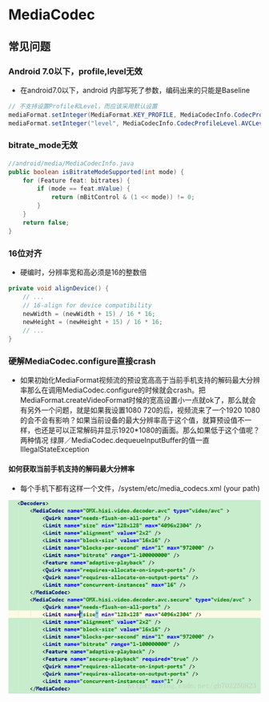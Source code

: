 # MediaCodec

## 常见问题

### Android 7.0以下，profile,level无效

- 在android7.0以下，android 内部写死了参数，编码出来的只能是Baseline

```java
// 不支持设置Profile和Level，而应该采用默认设置
mediaFormat.setInteger(MediaFormat.KEY_PROFILE, MediaCodecInfo.CodecProfileLevel.AVCProfileHigh);
mediaFormat.setInteger("level", MediaCodecInfo.CodecProfileLevel.AVCLevel41);
```

### bitrate_mode无效

```java
//android/media/MediaCodecInfo.java
public boolean isBitrateModeSupported(int mode) {
    for (Feature feat: bitrates) {
        if (mode == feat.mValue) {
            return (mBitControl & (1 << mode)) != 0;
        }
    }
    return false;
}
```

### 16位对齐

-  硬编时，分辨率宽和高必须是16的整数倍

```java
private void alignDevice() {
    // ...
    // 16-align for device compatibility
    newWidth = (newWidth + 15) / 16 * 16;
    newHeight = (newHeight + 15) / 16 * 16;
    // ...
}
```

### 硬解MediaCodec.configure直接crash

- 如果初始化MediaFormat视频流的预设宽高高于当前手机支持的解码最大分辨率那么在调用MediaCodec.configure的时候就会crash。把MediaFormat.createVideoFormat时候的宽高设置小一点就ok了，那么就会有另外一个问题，就是如果我设置1080 720的后，视频流来了一个1920 1080的会不会有影响？如果当前设备的最大分辨率高于这个值，就算预设值不一样，也还是可以正常解码并显示1920*1080的画面。那么如果低于这个值呢？两种情况 绿屏／MediaCodec.dequeueInputBuffer的值一直IllegalStateException

#### 如何获取当前手机支持的解码最大分辨率

- 每个手机下都有这样一个文件，/system/etc/media_codecs.xml (your path)

![Decoders](./../../image-resources/live/mediacode_decoders.png)